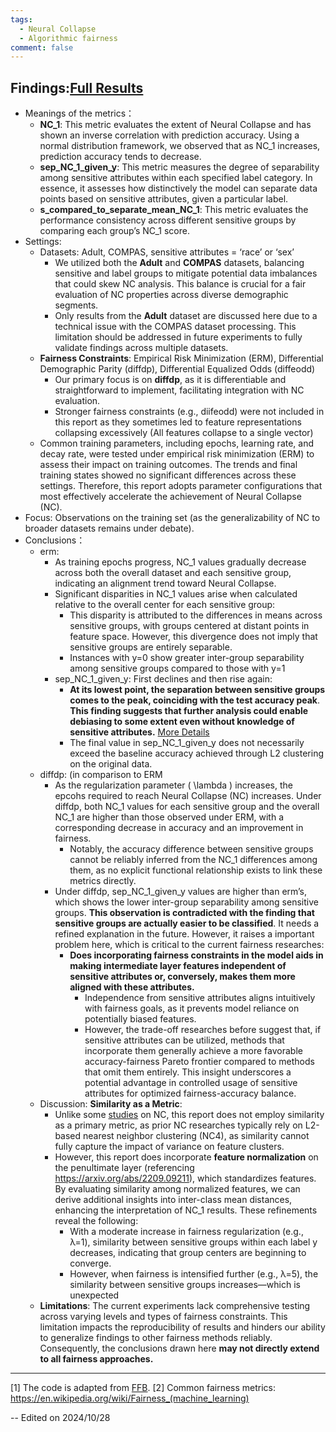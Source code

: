 ```yaml
---
tags:
  - Neural Collapse
  - Algorithmic fairness
comment: false
---
```


## Findings:[Full Results](https://wandb.ai/sky_qtyang-hunan/fair_fairness_benchmark?nw=nwusersky_qtyang)
- Meanings of the metrics：
    - **NC_1**: This metric evaluates the extent of Neural Collapse and has shown an inverse correlation with prediction accuracy. Using a normal distribution framework, we observed that as NC_1 increases, prediction accuracy tends to decrease.
    - **sep_NC_1_given_y**: This metric measures the degree of separability among sensitive attributes within each specified label category. In essence, it assesses how distinctively the model can separate data points based on sensitive attributes, given a particular label.
    - **s_compared_to_separate_mean_NC_1**: This metric evaluates the performance consistency across different sensitive groups by comparing each group’s NC_1 score.
- Settings:
    - Datasets: Adult, COMPAS, sensitive attributes = ‘race’ or ‘sex’
        - We utilized both the **Adult** and **COMPAS** datasets, balancing sensitive and label groups to mitigate potential data imbalances that could skew NC analysis. This balance is crucial for a fair evaluation of NC properties across diverse demographic segments.
        - Only results from the **Adult** dataset are discussed here due to a technical issue with the COMPAS dataset processing. This limitation should be addressed in future experiments to fully validate findings across multiple datasets.
    - **Fairness Constraints**: Empirical Risk Minimization (ERM), Differential Demographic Parity (diffdp), Differential Equalized Odds (diffeodd)
        - Our primary focus is on **diffdp**, as it is differentiable and straightforward to implement, facilitating integration with NC evaluation.
        - Stronger fairness constraints (e.g., diifeodd) were not included in this report as they sometimes led to feature representations collapsing excessively (All features collapse to a single vector)
    - Common training parameters, including epochs, learning rate, and decay rate, were tested under empirical risk minimization (ERM) to assess their impact on training outcomes. The trends and final training states showed no significant differences across these settings. Therefore, this report adopts parameter configurations that most effectively accelerate the achievement of Neural Collapse (NC).
- Focus: Observations on the training set (as the generalizability of NC to broader datasets remains under debate).
- Conclusions：
    - erm:
        - As training epochs progress, NC_1 values gradually decrease across both the overall dataset and each sensitive group, indicating an alignment trend toward Neural Collapse.
        - Significant disparities in NC_1 values arise when calculated relative to the overall center for each sensitive group:
            - This disparity is attributed to the differences in means across sensitive groups, with groups centered at distant points in feature space. However, this divergence does not imply that sensitive groups are entirely separable.
            - Instances with y=0 show greater inter-group separability among sensitive groups compared to those with y=1
        - sep_NC_1_given_y: First declines and then rise again:
            - **At its lowest point, the separation between sensitive groups comes to the peak, coinciding with the test accuracy peak**. **This finding suggests that further analysis could enable debiasing to some extent even without knowledge of sensitive attributes.** [More Details](https://github.com/Ytang520/nolebase-template/blob/main/public/fairness+NC/Results.xlsx)
            - The final value in sep_NC_1_given_y does not necessarily exceed the baseline accuracy achieved through L2 clustering on the original data.
    - diffdp: (in comparison to ERM
        - As the regularization parameter \( \lambda \) increases, the epcohs required to reach Neural Collapse (NC) increases. Under diffdp, both NC_1 values for each sensitive group and the overall NC_1 are higher than those observed under ERM, with a corresponding decrease in accuracy and an improvement in fairness.
            - Notably, the accuracy difference between sensitive groups cannot be reliably inferred from the NC_1 differences among them, as no explicit functional relationship exists to link these metrics directly.
        - Under diffdp, sep_NC_1_given_y values are higher than erm’s, which shows the lower inter-group separability among sensitive groups. **This observation is contradicted with the finding that sensitive groups are actually easier to be classified**. It needs a refined explanation in the future. However, it raises a important problem here, which is critical to the current fairness researches:
            - **Does incorporating fairness constraints in the model aids in making intermediate layer features independent of sensitive attributes or, conversely, makes them more aligned with these attributes.**
                - Independence from sensitive attributes aligns intuitively with fairness goals, as it prevents model reliance on potentially biased features.
                - However, the trade-off researches before suggest that, if sensitive attributes can be utilized, methods that incorporate them generally achieve a more favorable accuracy-fairness Pareto frontier compared to methods that omit them entirely. This insight underscores a potential advantage in controlled usage of sensitive attributes for optimized fairness-accuracy balance.
    - Discussion: **Similarity as a Metric**:
        - Unlike some [studies](https://dl.acm.org/doi/10.1145/3637528.3671902) on NC, this report does not employ similarity as a primary metric, as prior NC researches typically rely on L2-based nearest neighbor clustering (NC4), as similarity cannot fully capture the impact of variance on feature clusters.
        - However, this report does incorporate **feature normalization** on the penultimate layer (referencing https://arxiv.org/abs/2209.09211), which standardizes features. By evaluating similarity among normalized features, we can derive additional insights into inter-class mean distances, enhancing the interpretation of NC_1 results. These refinements reveal the following:
            - With a moderate increase in fairness regularization (e.g., λ=1), similarity between sensitive groups within each label y decreases, indicating that group centers are beginning to converge.
            - However, when fairness is intensified further (e.g., λ=5), the similarity between sensitive groups increases—which is unexpected
    - **Limitations**: The current experiments lack comprehensive testing across varying levels and types of fairness constraints. This limitation impacts the reproducibility of results and hinders our ability to generalize findings to other fairness methods reliably. Consequently, the conclusions drawn here **may not directly extend to all fairness approaches.**

---
[1] The code is adapted from [FFB](https://github.com/ahxt/fair_fairness_benchmark?tab=readme-ov-file).
[2] Common fairness metrics: https://en.wikipedia.org/wiki/Fairness_(machine_learning)


-- Edited on 2024/10/28